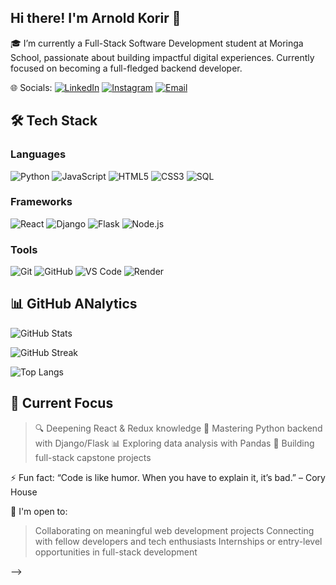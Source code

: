 ## Hi there! I'm Arnold Korir 👋



🎓 I’m currently a Full-Stack Software Development student at Moringa School, passionate about building impactful digital experiences. Currently focused on becoming a full-fledged backend developer.





 🌐 Socials:
 [![LinkedIn](https://img.shields.io/badge/LinkedIn-blue?style=for-the-badge&logo=linkedin)](https://www.linkedin.com/in/arnold-korir-858863299/)
[![Instagram](https://img.shields.io/badge/Instagram-E4405F?style=for-the-badge&logo=instagram&logoColor=white)](https://www.instagram.com/ar.noldkorir/)
[![Email](https://img.shields.io/badge/Email-D14836?style=for-the-badge&logo=gmail&logoColor=white)](mailto:arnoldkorir201@gmail.com)



## 🛠 Tech Stack

### Languages
![Python](https://img.shields.io/badge/Python-3776AB?style=for-the-badge&logo=python&logoColor=white)
![JavaScript](https://img.shields.io/badge/JavaScript-F7DF1E?style=for-the-badge&logo=javascript&logoColor=black)
![HTML5](https://img.shields.io/badge/HTML5-E34F26?style=for-the-badge&logo=html5&logoColor=white)
![CSS3](https://img.shields.io/badge/CSS3-1572B6?style=for-the-badge&logo=css3&logoColor=white)
![SQL](https://img.shields.io/badge/SQL-4479A1?style=for-the-badge&logo=mysql&logoColor=white)

### Frameworks
![React](https://img.shields.io/badge/React-20232A?style=for-the-badge&logo=react&logoColor=61DAFB)
![Django](https://img.shields.io/badge/Django-092E20?style=for-the-badge&logo=django&logoColor=white)
![Flask](https://img.shields.io/badge/Flask-000000?style=for-the-badge&logo=flask&logoColor=white)
![Node.js](https://img.shields.io/badge/Node.js-339933?style=for-the-badge&logo=nodedotjs&logoColor=white)

### Tools
![Git](https://img.shields.io/badge/Git-F05032?style=for-the-badge&logo=git&logoColor=white)
![GitHub](https://img.shields.io/badge/GitHub-181717?style=for-the-badge&logo=github&logoColor=white)
![VS Code](https://img.shields.io/badge/VSCode-007ACC?style=for-the-badge&logo=visualstudiocode&logoColor=white)
![Render](https://img.shields.io/badge/Render-46E3B7?style=for-the-badge&logo=render&logoColor=black)





## 📊 GitHub ANalytics

<!-- GitHub Profile Stats -->
![GitHub Stats](https://github-readme-stats.vercel.app/api?username=Gitkorir&show_icons=true&theme=radical)

<!-- GitHub Streak Stats -->
![GitHub Streak](https://streak-stats.demolab.com?user=Gitkorir&theme=radical)

<!-- Top Languages -->
![Top Langs](https://github-readme-stats.vercel.app/api/top-langs/?username=Gitkorir&layout=compact&theme=radical)

## 🎯 Current Focus
 > 🔍 Deepening React & Redux knowledge
 > 🐍 Mastering Python backend with Django/Flask
 > 📊 Exploring data analysis with Pandas
 > 🚀 Building full-stack capstone projects




    
 ⚡ Fun fact: 
 “Code is like humor. When you have to explain it, it’s bad.” – Cory House

🤝 I'm open to:
 > Collaborating on meaningful web development projects
 > Connecting with fellow developers and tech enthusiasts
 > Internships or entry-level opportunities in full-stack development


  
-->
